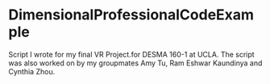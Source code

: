 # DimensionalProfessionalCodeExample
Script I wrote for my final VR Project.for DESMA 160-1 at UCLA. The script was also worked on by my groupmates Amy Tu, Ram Eshwar Kaundinya and Cynthia Zhou.
